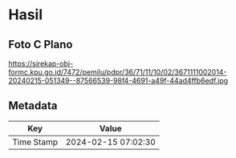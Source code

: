 # Hasil

## Foto C Plano

https://sirekap-obj-formc.kpu.go.id/7472/pemilu/pdpr/36/71/11/10/02/3671111002014-20240215-051349--87566539-98f4-4691-a49f-44ad4ffb6edf.jpg


## Metadata

| Key        | Value               |
| ---------- | ------------------- |
| Time Stamp | 2024-02-15 07:02:30 |



